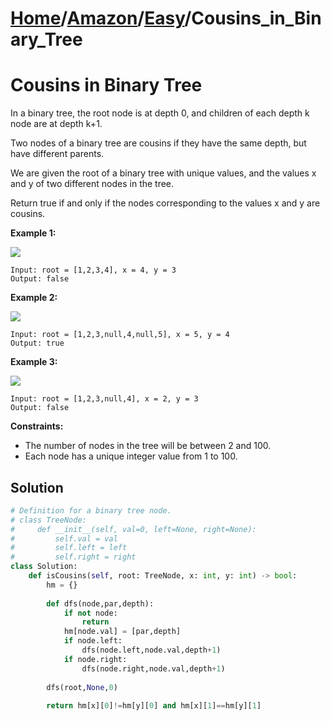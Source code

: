 # [Home](./../..)/[Amazon](./..)/[Easy](./)/Cousins_in_Binary_Tree
<h1>Cousins in Binary Tree</h1>

<p>
In a binary tree, the root node is at depth 0, and children of each depth k node are at depth k+1.
</p>
<p>
Two nodes of a binary tree are cousins if they have the same depth, but have different parents.
</p>
<p>
We are given the root of a binary tree with unique values, and the values x and y of two different nodes in the tree.
</p>
<p>
Return true if and only if the nodes corresponding to the values x and y are cousins.
</p>

<b>Example 1:</b>

<img src="https://assets.leetcode.com/uploads/2019/02/12/q1248-01.png">

    Input: root = [1,2,3,4], x = 4, y = 3
    Output: false
    
<b>Example 2:</b>
  
<img src="https://assets.leetcode.com/uploads/2019/02/12/q1248-02.png">  

    Input: root = [1,2,3,null,4,null,5], x = 5, y = 4
    Output: true

<b>Example 3:</b>

<img src="https://assets.leetcode.com/uploads/2019/02/13/q1248-03.png">
  
    Input: root = [1,2,3,null,4], x = 2, y = 3
    Output: false

<b>Constraints:</b>

- The number of nodes in the tree will be between 2 and 100.
- Each node has a unique integer value from 1 to 100.

<h2>Solution</h2>

```python
# Definition for a binary tree node.
# class TreeNode:
#     def __init__(self, val=0, left=None, right=None):
#         self.val = val
#         self.left = left
#         self.right = right
class Solution:
    def isCousins(self, root: TreeNode, x: int, y: int) -> bool:
        hm = {}
        
        def dfs(node,par,depth):
            if not node:
                return
            hm[node.val] = [par,depth]
            if node.left:
                dfs(node.left,node.val,depth+1)
            if node.right:
                dfs(node.right,node.val,depth+1)
        
        dfs(root,None,0)
        
        return hm[x][0]!=hm[y][0] and hm[x][1]==hm[y][1]
```

